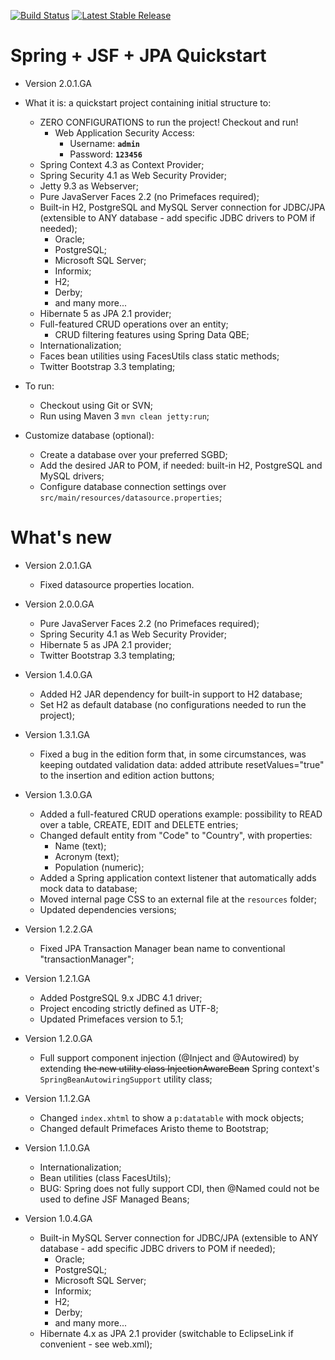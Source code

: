 [![Build Status](https://travis-ci.org/michelrisucci/spring-jsf-jpa-quickstart.svg?branch=master)](https://travis-ci.org/michelrisucci/spring-jsf-jpa-quickstart) [![Latest Stable Release](https://img.shields.io/badge/stable-2.0.0.GA-blue.svg)](https://github.com/michelrisucci/spring-jsf-jpa-quickstart/releases/tag/2.0.0.GA)

Spring + JSF + JPA Quickstart
=============================

- Version 2.0.1.GA

- What it is: a quickstart project containing initial structure to:
  - ZERO CONFIGURATIONS to run the project! Checkout and run!
    - Web Application Security Access:
      - Username: **`admin`**
      - Password: **`123456`**
  - Spring Context 4.3 as Context Provider;
  - Spring Security 4.1 as Web Security Provider;
  - Jetty 9.3 as Webserver;
  - Pure JavaServer Faces 2.2 (no Primefaces required);
  - Built-in H2, PostgreSQL and MySQL Server connection for JDBC/JPA (extensible to ANY database - add specific JDBC drivers to POM if needed);
    - Oracle;
    - PostgreSQL;
    - Microsoft SQL Server;
    - Informix;
    - H2;
    - Derby;
    - and many more...
  - Hibernate 5 as JPA 2.1 provider;
  - Full-featured CRUD operations over an entity;
    - CRUD filtering features using Spring Data QBE;
  - Internationalization;
  - Faces bean utilities using FacesUtils class static methods;
  - Twitter Bootstrap 3.3 templating;

- To run:
  - Checkout using Git or SVN;
  - Run using Maven 3 `mvn clean jetty:run`;

- Customize database (optional):
  - Create a database over your preferred SGBD;
  - Add the desired JAR to POM, if needed: built-in H2, PostgreSQL and MySQL drivers;
  - Configure database connection settings over `src/main/resources/datasource.properties`;

What's new
=============================

- Version 2.0.1.GA
  - Fixed datasource properties location.

- Version 2.0.0.GA
  - Pure JavaServer Faces 2.2 (no Primefaces required);
  - Spring Security 4.1 as Web Security Provider;
  - Hibernate 5 as JPA 2.1 provider;
  - Twitter Bootstrap 3.3 templating;

- Version 1.4.0.GA
  - Added H2 JAR dependency for built-in support to H2 database;
  - Set H2 as default database (no configurations needed to run the project);

- Version 1.3.1.GA
  - Fixed a bug in the edition form that, in some circumstances, was keeping outdated validation data: added attribute resetValues="true" to the insertion and edition action buttons;

- Version 1.3.0.GA
  - Added a full-featured CRUD operations example: possibility to READ over a table, CREATE, EDIT and DELETE entries;
  - Changed default entity from "Code" to "Country", with properties:
    - Name (text);
    - Acronym (text);
    - Population (numeric);
  - Added a Spring application context listener that automatically adds mock data to database;
  - Moved internal page CSS to an external file at the `resources` folder;
  - Updated dependencies versions;

- Version 1.2.2.GA
  - Fixed JPA Transaction Manager bean name to conventional "transactionManager";

- Version 1.2.1.GA
  - Added PostgreSQL 9.x JDBC 4.1 driver;
  - Project encoding strictly defined as UTF-8;
  - Updated Primefaces version to 5.1;

- Version 1.2.0.GA
  - Full support component injection (@Inject and @Autowired) by extending <del>the new utility class InjectionAwareBean</del> Spring context's `SpringBeanAutowiringSupport` utility class; 

- Version 1.1.2.GA
  - Changed `index.xhtml` to show a `p:datatable` with mock objects;
  - Changed default Primefaces Aristo theme to Bootstrap;

- Version 1.1.0.GA
  - Internationalization;
  - Bean utilities (class FacesUtils);
  - BUG: Spring does not fully support CDI, then @Named could not be used to define JSF Managed Beans;

- Version 1.0.4.GA
  - Built-in MySQL Server connection for JDBC/JPA (extensible to ANY database - add specific JDBC drivers to POM if needed);
    - Oracle;
    - PostgreSQL;
    - Microsoft SQL Server;
    - Informix;
    - H2;
    - Derby;
    - and many more...
  - Hibernate 4.x as JPA 2.1 provider (switchable to EclipseLink if convenient - see web.xml);
